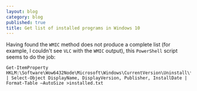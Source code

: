 ```yaml
---
layout: blog
category: blog
published: true
title: Get list of installed programs in Windows 10
---
```

Having found the `WMIC` method does not produce a complete list (for example, I couldn't see `VLC` with the `WMIC` output), this `PowerShell` script seems to do the job:

    Get-ItemProperty HKLM:\Software\Wow6432Node\Microsoft\Windows\CurrentVersion\Uninstall\* | Select-Object DisplayName, DisplayVersion, Publisher, InstallDate | Format-Table –AutoSize >installed.txt

